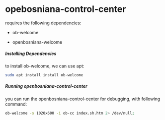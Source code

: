 opebosniana-control-center
===========

requires the following dependencies:

- ob-welcome

- openbosniana-welcome
##### Installing Dependencies
to install ob-welcome, we can use apt:
```sh
sudo apt install install ob-welcome
```

##### Running openbosniana-control-center
you can run the openbosniana-control-center for debugging, with following command:
```sh
ob-welcome -s 1020x600 -i ob-cc index.sh.htm 2> /dev/null;
```
